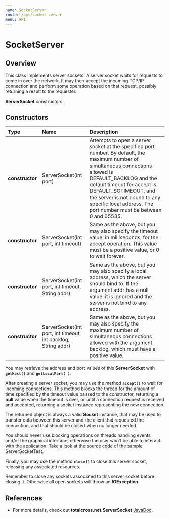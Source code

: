 ```yaml
---
name: SocketServer
route: /api/socket-server
menu: API
---
```


# SocketServer

## Overview

This class implements server sockets. A server socket waits for requests to come in over the network. It may then accept the incoming TCP/IP connection and perform some operation based on that request, possibly returning a result to the requester.

**ServerSocket** constructors:

## Constructors

| Type            | Name                                                            | Description                                                                                                                                                                                                                                                                                                           |
| :-------------- | :-------------------------------------------------------------- | :-------------------------------------------------------------------------------------------------------------------------------------------------------------------------------------------------------------------------------------------------------------------------------------------------------------------- |
| **constructor** | ServerSocket\(int port\)                                        | Attempts to open a server socket at the specified port number. By default, the maximum number of simultaneous connections allowed is DEFAULT_BACKLOG and the default timeout for accept is DEFAULT_SOTIMEOUT, and the server is not bound to any specific local address. The port number must be between 0 and 65535. |
| **constructor** | ServerSocket\(int port, int timeout\)                           | Same as the above, but you may also specify the timeout value, in milliseconds, for the accept operation. This value must be a positive value, or 0 to wait forever.                                                                                                                                                  |
| **constructor** | ServerSocket\(int port, int timeout, String addr\)              | Same as the above, but you may also specify a local address, which the server should bind to. If the argument addr has a null value, it is ignored and the server is not bind to any address.                                                                                                                         |
| **constructor** | ServerSocket\(int port, int timeout, int backlog, String addr\) | Same as the above, but you may also specify the maximum number of simultaneous connections allowed with the argument backlog, which must have a positive value.                                                                                                                                                       |

You may retrieve the address and port values of this **ServerSocket** with **`getHost()`** and **`getLocalPort( )`**.

After creating a server socket, you may use the method **`accept()`** to wait for incoming connections. This method blocks the thread for the amount of time specified by the timeout value passed to the constructor, returning a **null** value when the timeout is over, or until a connection request is received and accepted, returning a socket instance representing the new connection.

The returned object is always a valid **Socket** instance, that may be used to transfer data between this server and the client that requested the connection, and that should be closed when no longer needed.

You should never use blocking operations on threads handling events and/or the graphical interface, otherwise the user won’t be able to interact with the application. Take a look at the source code of the sample ServerSocketTest.

Finally, you may use the method **`close()`** to close this server socket, releasing any associated resources.

Remember to close any sockets associated to this server socket before closing it. Otherwise all open sockets will throw an **IOException**.

## References

- For more details, check out **totalcross.net.ServerSocket** [JavaDoc](https://rs.totalcross.com/doc/).
